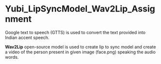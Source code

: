 # Yubi_LipSyncModel_Wav2Lip_Assignment

Google text to speech (GTTS) is used to convert the text provided into Indian accent speech.

**Wav2Lip** open-source model is used to create lip to sync model and create a video of the person present in given image (face.png) speaking the audio words.

